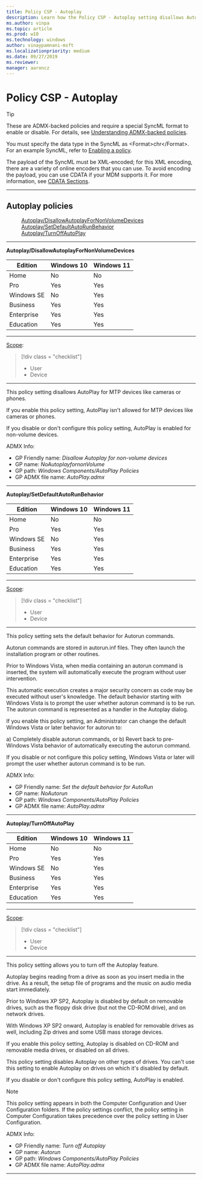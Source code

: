 ```yaml
---
title: Policy CSP - Autoplay
description: Learn how the Policy CSP - Autoplay setting disallows AutoPlay for MTP devices like cameras or phones.
ms.author: vinpa
ms.topic: article
ms.prod: w10
ms.technology: windows
author: vinaypamnani-msft
ms.localizationpriority: medium
ms.date: 09/27/2019
ms.reviewer:
manager: aaroncz
---
```


# Policy CSP - Autoplay

>[!TIP]
> These are ADMX-backed policies and require a special SyncML format to enable or disable. For details, see [Understanding ADMX-backed policies](../understand/understanding-admx-backed-policies.md).
>
> You must specify the data type in the SyncML as &lt;Format&gt;chr&lt;/Format&gt;. For an example SyncML, refer to [Enabling a policy](../understand/understanding-admx-backed-policies.md#enabling-a-policy).
>
> The payload of the SyncML must be XML-encoded; for this XML encoding, there are a variety of online encoders that you can use. To avoid encoding the payload, you can use CDATA if your MDM supports it. For more information, see [CDATA Sections](http://www.w3.org/TR/REC-xml/#sec-cdata-sect).


<hr/>

<!--Policies-->
## Autoplay policies

<dl>
  <dd>
    <a href="#autoplay-disallowautoplayfornonvolumedevices">Autoplay/DisallowAutoplayForNonVolumeDevices</a>
  </dd>
  <dd>
    <a href="#autoplay-setdefaultautorunbehavior">Autoplay/SetDefaultAutoRunBehavior</a>
  </dd>
  <dd>
    <a href="#autoplay-turnoffautoplay">Autoplay/TurnOffAutoPlay</a>
  </dd>
</dl>


<hr/>

<!--Policy-->
<a href="" id="autoplay-disallowautoplayfornonvolumedevices"></a>**Autoplay/DisallowAutoplayForNonVolumeDevices**

<!--SupportedSKUs-->

|Edition|Windows 10|Windows 11|
|--- |--- |--- |
|Home|No|No|
|Pro|Yes|Yes|
|Windows SE|No|Yes|
|Business|Yes|Yes|
|Enterprise|Yes|Yes|
|Education|Yes|Yes|


<!--/SupportedSKUs-->
<hr/>

<!--Scope-->
[Scope](./policy-configuration-service-provider.md#policy-scope):

> [!div class = "checklist"]
> * User
> * Device

<hr/>

<!--/Scope-->
<!--Description-->
This policy setting disallows AutoPlay for MTP devices like cameras or phones.

If you enable this policy setting, AutoPlay isn't allowed for MTP devices like cameras or phones.

If you disable or don't configure this policy setting, AutoPlay is enabled for non-volume devices.


<!--/Description-->


<!--ADMXBacked-->
ADMX Info:
-   GP Friendly name: *Disallow Autoplay for non-volume devices*
-   GP name: *NoAutoplayfornonVolume*
-   GP path: *Windows Components/AutoPlay Policies*
-   GP ADMX file name: *AutoPlay.admx*

<!--/ADMXBacked-->
<!--/Policy-->

<hr/>

<!--Policy-->
<a href="" id="autoplay-setdefaultautorunbehavior"></a>**Autoplay/SetDefaultAutoRunBehavior**

<!--SupportedSKUs-->

|Edition|Windows 10|Windows 11|
|--- |--- |--- |
|Home|No|No|
|Pro|Yes|Yes|
|Windows SE|No|Yes|
|Business|Yes|Yes|
|Enterprise|Yes|Yes|
|Education|Yes|Yes|


<!--/SupportedSKUs-->
<hr/>

<!--Scope-->
[Scope](./policy-configuration-service-provider.md#policy-scope):

> [!div class = "checklist"]
> * User
> * Device

<hr/>

<!--/Scope-->
<!--Description-->
This policy setting sets the default behavior for Autorun commands.

Autorun commands are stored in autorun.inf files. They often launch the installation program or other routines.

Prior to Windows Vista, when media containing an autorun command is inserted, the system will automatically execute the program without user intervention.

This automatic execution creates a major security concern as code may be executed without user's knowledge. The default behavior starting with Windows Vista is to prompt the user whether autorun command is to be run. The autorun command is represented as a handler in the Autoplay dialog.

If you enable this policy setting, an Administrator can change the default Windows Vista or later behavior for autorun to:

a) Completely disable autorun commands, or
b) Revert back to pre-Windows Vista behavior of automatically executing the autorun command.

If you disable or not configure this policy setting, Windows Vista or later will prompt the user whether autorun command is to be run.

<!--/Description-->


<!--ADMXBacked-->
ADMX Info:
-   GP Friendly name: *Set the default behavior for AutoRun*
-   GP name: *NoAutorun*
-   GP path: *Windows Components/AutoPlay Policies*
-   GP ADMX file name: *AutoPlay.admx*

<!--/ADMXBacked-->
<!--/Policy-->

<hr/>

<!--Policy-->
<a href="" id="autoplay-turnoffautoplay"></a>**Autoplay/TurnOffAutoPlay**

<!--SupportedSKUs-->

|Edition|Windows 10|Windows 11|
|--- |--- |--- |
|Home|No|No|
|Pro|Yes|Yes|
|Windows SE|No|Yes|
|Business|Yes|Yes|
|Enterprise|Yes|Yes|
|Education|Yes|Yes|


<!--/SupportedSKUs-->
<hr/>

<!--Scope-->
[Scope](./policy-configuration-service-provider.md#policy-scope):

> [!div class = "checklist"]
> * User
> * Device

<hr/>

<!--/Scope-->
<!--Description-->
This policy setting allows you to turn off the Autoplay feature.

Autoplay begins reading from a drive as soon as you insert media in the drive. As a result, the setup file of programs and the music on audio media start immediately.

Prior to Windows XP SP2, Autoplay is disabled by default on removable drives, such as the floppy disk drive (but not the CD-ROM drive), and on network drives.

With Windows XP SP2 onward, Autoplay is enabled for removable drives as well, including Zip drives and some USB mass storage devices.

If you enable this policy setting, Autoplay is disabled on CD-ROM and removable media drives, or disabled on all drives.

This policy setting disables Autoplay on other types of drives. You can't use this setting to enable Autoplay on drives on which it's disabled by default.

If you disable or don't configure this policy setting, AutoPlay is enabled.

> [!Note]
> This policy setting appears in both the Computer Configuration and User Configuration folders. If the policy settings conflict, the policy setting in Computer Configuration takes precedence over the policy setting in User Configuration.

<!--/Description-->


<!--ADMXBacked-->
ADMX Info:
-   GP Friendly name: *Turn off Autoplay*
-   GP name: *Autorun*
-   GP path: *Windows Components/AutoPlay Policies*
-   GP ADMX file name: *AutoPlay.admx*

<!--/ADMXBacked-->
<!--/Policy-->
<hr/>



<!--/Policies-->

